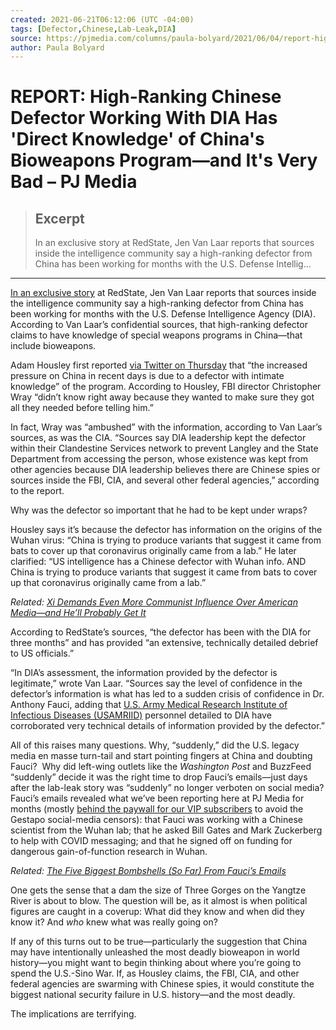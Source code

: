 ```yaml
---
created: 2021-06-21T06:12:06 (UTC -04:00)
tags: [Defector,Chinese,Lab-Leak,DIA]
source: https://pjmedia.com/columns/paula-bolyard/2021/06/04/report-high-ranking-chinese-defector-working-with-dia-has-direct-knowledge-of-chinas-bioweapons-program-and-its-very-bad-n1452251
author: Paula Bolyard
---
```


# REPORT: High-Ranking Chinese Defector Working With DIA Has 'Direct Knowledge' of China's Bioweapons Program—and It's Very Bad – PJ Media

> ## Excerpt
> In an exclusive story at RedState, Jen Van Laar reports that sources inside the intelligence community say a high-ranking defector from China has been working for months with the U.S. Defense Intellig...

---
[In an exclusive story](https://redstate.com/jenvanlaar/2021/06/04/exclusive-high-ranking-chinese-defector-has-direct-knowledge-of-several-chinese-special-weapons-programs-n391238) at RedState, Jen Van Laar reports that sources inside the intelligence community say a high-ranking defector from China has been working for months with the U.S. Defense Intelligence Agency (DIA). According to Van Laar’s confidential sources, that high-ranking defector claims to have knowledge of special weapons programs in China—that include bioweapons.

Adam Housley first reported [via Twitter on Thursday](https://twitter.com/adamhousley/status/1400670631562076161?ref_src=twsrc%5Etfw%7Ctwcamp%5Etweetembed%7Ctwterm%5E1400670631562076161%7Ctwgr%5E%7Ctwcon%5Es1_&ref_url=https%3A%2F%2Fredstate.com%2Fjenvanlaar%2F2021%2F06%2F04%2Fexclusive-high-ranking-chinese-defector-has-direct-knowledge-of-several-chinese-special-weapons-programs-n391238) that “the increased pressure on China in recent days is due to a defector with intimate knowledge” of the program. According to Housley, FBI director Christopher Wray “didn’t know right away because they wanted to make sure they got all they needed before telling him.”

In fact, Wray was “ambushed” with the information, according to Van Laar’s sources, as was the CIA. “Sources say DIA leadership kept the defector within their Clandestine Services network to prevent Langley and the State Department from accessing the person, whose existence was kept from other agencies because DIA leadership believes there are Chinese spies or sources inside the FBI, CIA, and several other federal agencies,” according to the report.

Why was the defector so important that he had to be kept under wraps?

Housley says it’s because the defector has information on the origins of the Wuhan virus: “China is trying to produce variants that suggest it came from bats to cover up that coronavirus originally came from a lab.” He later clarified: “US intelligence has a Chinese defector with Wuhan info. AND China is trying to produce variants that suggest it came from bats to cover up that coronavirus originally came from a lab.”

_Related: [Xi Demands Even More Communist Influence Over American Media—and He’ll Probably Get It](https://pjmedia.com/vodkapundit/2021/06/04/whats-more-than-110-xi-wants-more-communist-influence-over-american-media-n1452139 "Xi Demands Even More Communist Influence Over American Media—and He'll Probably Get It")_

According to RedState’s sources, “the defector has been with the DIA for three months” and has provided “an extensive, technically detailed debrief to US officials.”

“In DIA’s assessment, the information provided by the defector is legitimate,” wrote Van Laar. “Sources say the level of confidence in the defector’s information is what has led to a sudden crisis of confidence in Dr. Anthony Fauci, adding that [U.S. Army Medical Research Institute of Infectious Diseases (USAMRIID)](https://www.usamriid.army.mil/) personnel detailed to DIA have corroborated very technical details of information provided by the defector.” 

All of this raises many questions. Why, “suddenly,” did the U.S. legacy media en masse turn-tail and start pointing fingers at China and doubting Fauci?  Why did left-wing outlets like the _Washington Post_ and BuzzFeed “suddenly” decide it was the right time to drop Fauci’s emails—just days after the lab-leak story was “suddenly” no longer verboten on social media? Fauci’s emails revealed what we’ve been reporting here at PJ Media for months (mostly [behind the paywall for our VIP subscribers](https://pjmedia.com/subscribe) to avoid the Gestapo social-media censors): that Fauci was working with a Chinese scientist from the Wuhan lab; that he asked Bill Gates and Mark Zuckerberg to help with COVID messaging; and that he signed off on funding for dangerous gain-of-function research in Wuhan.

_Related: [The Five Biggest Bombshells (So Far) From Fauci’s Emails](https://pjmedia.com/news-and-politics/matt-margolis/2021/06/03/the-five-biggest-bombshells-so-far-from-faucis-emails-n1451869 "The Five Biggest Bombshells (So Far) From Fauci's Emails")_

One gets the sense that a dam the size of Three Gorges on the Yangtze River is about to blow. The question will be, as it almost is when political figures are caught in a coverup: What did they know and when did they know it? And _who_ knew what was really going on?

If any of this turns out to be true—particularly the suggestion that China may have intentionally unleashed the most deadly bioweapon in world history—you might want to begin thinking about where you’re going to spend the U.S.-Sino War. If, as Housley claims, the FBI, CIA, and other federal agencies are swarming with Chinese spies, it would constitute the biggest national security failure in U.S. history—and the most deadly.

The implications are terrifying.
